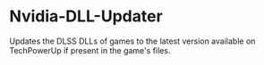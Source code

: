 # Nvidia-DLL-Updater
Updates the DLSS DLLs of games to the latest version available on TechPowerUp if present in the game's files.
